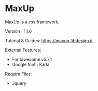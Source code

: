 # MaxUp
MaxUp is a css framework.

Version : 1.1.0

Tutorial & Guides: https://maxup.fibdesign.ir

External Features:

- Fontawesome v5.7.1
- Google font : Karla

Require Files:

- Jquery